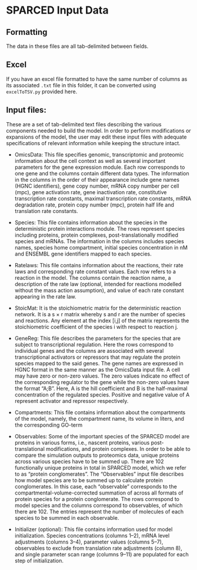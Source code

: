 # SPARCED Input Data

## Formatting

The data in these files are all tab-delimited between fields. 

## Excel

If you have an excel file formatted to have the same number of columns as its associated `.txt` file in this folder, it can be converted using `excelToTSV.py` provided here.

## Input files: 

These are a set of tab-delimited text files describing the various components needed to build the model. In order to perform modifications or expansions of the model, the user may edit these input files with adequate specifications of relevant information while keeping the structure intact. 

- OmicsData: This file specifies genomic, transcriptomic and proteomic information about the cell context as well as several important parameters for the gene expression module. Each row corresponds to one gene and the columns contain different data types. The information in the columns in the order of their appearance include gene names (HGNC identifiers), gene copy number, mRNA copy number per cell (mpc), gene activation rate, gene inactivation rate, constitutive transcription rate constants, maximal transcription rate constants, mRNA degradation rate, protein copy number (mpc), protein half life and translation rate constants.  

- Species: This file contains information about the species in the deterministic protein interactions module. The rows represent species including proteins, protein complexes, post-translationally modified species and mRNAs. The information in the columns includes species names, species home compartment, initial species concentration in nM and ENSEMBL gene identifiers mapped to each species. 

- Ratelaws: This file contains information about the reactions, their rate laws and corresponding rate constant values. Each row refers to a reaction in the model. The columns contain the reaction name, a description of the rate law (optional, intended for reactions modelled without the mass action assumption), and value of each rate constant appearing in the rate law.   

- StoicMat: It is the stoichiometric matrix for the deterministic reaction network. It is a s × r matrix whereby s and r are the number of species and reactions. Any element at the index [i,j] of the matrix represents the stoichiometric coefficient of the species i  with respect to reaction j.    

- GeneReg: This file describes the parameters for the species that are subject to transcriptional regulation. Here the rows correspond to individual genes and the columns are associated with several transcriptional activators or repressors that may regulate the protein species mapped to the said genes. The gene names are expressed in HGNC format in the same manner as the OmicsData input file. A cell may have zero or non-zero values. The zero values indicate no effect of the corresponding regulator to the gene while the non-zero values have the format “A;B”. Here, A is the hill coefficient and B is the half-maximal concentration of the regulated species. Positive and negative value of A represent activator and repressor respectively. 

- Compartments: This file contains information about the compartments of the model, namely, the compartment name, its volume in liters, and the corresponding GO-term 

- Observables: Some of the important species of the SPARCED model are proteins in various forms, i.e., nascent proteins, various post-translational modifications, and protein complexes. In order to be able to compare the simulation outputs to proteomics data, unique proteins across various species have to be summed up. There are 102 functionally unique proteins in total in SPARCED model, which we refer to as “protein conglomerates”. The “Observables” input file describes how model species are to be summed up to calculate protein conglomerates. In this case, each “observable” corresponds to the compartmental-volume-corrected summation of across all formats of protein species for a protein conglomerate. The rows correspond to model species and the columns correspond to observables, of which there are 102. The entries represent the number of molecules of each species to be summed in each observable.  

- Initializer (optional): This file contains information used for model initialization. Species concentrations (columns 1–2), mRNA level adjustments (columns 3–4), parameter values (columns 5–7), observables to exclude from translation rate adjustments (column 8), and single parameter scan range (columns 9–11) are populated for each step of initialization. 
